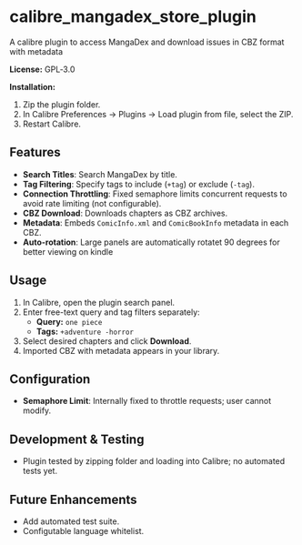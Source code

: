 # calibre_mangadex_store_plugin
A calibre plugin to access MangaDex and download issues in CBZ format with metadata

**License:** GPL‑3.0

**Installation:**
1. Zip the plugin folder.  
2. In Calibre Preferences → Plugins → Load plugin from file, select the ZIP.  
3. Restart Calibre.

## Features

- **Search Titles**: Search MangaDex by title.  
- **Tag Filtering**: Specify tags to include (`+tag`) or exclude (`-tag`).
- **Connection Throttling**: Fixed semaphore limits concurrent requests to avoid rate limiting (not configurable).  
- **CBZ Download**: Downloads chapters as CBZ archives.  
- **Metadata**: Embeds `ComicInfo.xml` and `ComicBookInfo` metadata in each CBZ.
- **Auto-rotation**: Large panels are automatically rotatet 90 degrees for better viewing on kindle

## Usage

1. In Calibre, open the plugin search panel.  
2. Enter free-text query and tag filters separately:  
   - **Query:** `one piece`  
   - **Tags:** `+adventure -horror`  
3. Select desired chapters and click **Download**.  
4. Imported CBZ with metadata appears in your library.

## Configuration

- **Semaphore Limit**: Internally fixed to throttle requests; user cannot modify.

## Development & Testing

- Plugin tested by zipping folder and loading into Calibre; no automated tests yet.

## Future Enhancements

- Add automated test suite.  
- Configutable language whitelist.
